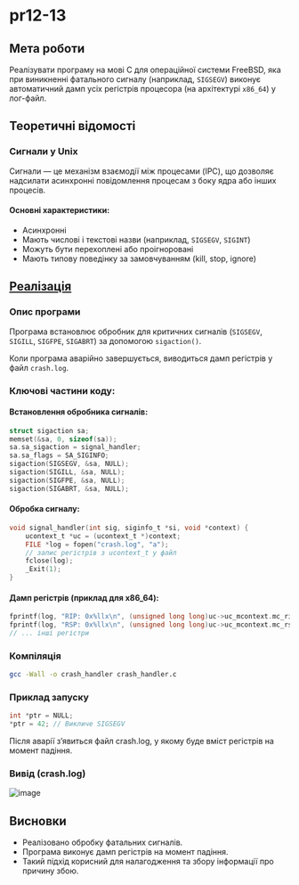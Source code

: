 # pr12-13

## Мета роботи

Реалізувати програму на мові C для операційної системи FreeBSD, яка при виникненні фатального сигналу (наприклад, `SIGSEGV`) виконує автоматичний дамп усіх регістрів процесора (на архітектурі `x86_64`) у лог-файл.

## Теоретичні відомості

### Сигнали у Unix

Сигнали — це механізм взаємодії між процесами (IPC), що дозволяє надсилати асинхронні повідомлення процесам з боку ядра або інших процесів.

#### Основні характеристики:
- Асинхронні
- Мають числові і текстові назви (наприклад, `SIGSEGV`, `SIGINT`)
- Можуть бути перехоплені або проігноровані
- Мають типову поведінку за замовчуванням (kill, stop, ignore)


## [Реалізація](https://github.com/VladHume/pr12-13/blob/main/crash_handler.c)

### Опис програми

Програма встановлює обробник для критичних сигналів (`SIGSEGV`, `SIGILL`, `SIGFPE`, `SIGABRT`) за допомогою `sigaction()`.

Коли програма аварійно завершується, виводиться дамп регістрів у файл `crash.log`.

### Ключові частини коду:

#### Встановлення обробника сигналів:
```c
struct sigaction sa;
memset(&sa, 0, sizeof(sa));
sa.sa_sigaction = signal_handler;
sa.sa_flags = SA_SIGINFO;
sigaction(SIGSEGV, &sa, NULL);
sigaction(SIGILL, &sa, NULL);
sigaction(SIGFPE, &sa, NULL);
sigaction(SIGABRT, &sa, NULL);
```

#### Обробка сигналу:
```c
void signal_handler(int sig, siginfo_t *si, void *context) {
    ucontext_t *uc = (ucontext_t *)context;
    FILE *log = fopen("crash.log", "a");
    // запис регістрів з ucontext_t у файл
    fclose(log);
    _Exit(1);
}
```

#### Дамп регістрів (приклад для x86_64):
```c
fprintf(log, "RIP: 0x%llx\n", (unsigned long long)uc->uc_mcontext.mc_rip);
fprintf(log, "RSP: 0x%llx\n", (unsigned long long)uc->uc_mcontext.mc_rsp);
// ... інші регістри
```

### Компіляція
```sh
gcc -Wall -o crash_handler crash_handler.c
```

### Приклад запуску
```c
int *ptr = NULL;
*ptr = 42; // Викличе SIGSEGV
```
Після аварії зʼявиться файл crash.log, у якому буде вміст регістрів на момент падіння.

### Вивід (crash.log)
![image](https://github.com/user-attachments/assets/c3f1dc42-c04d-497e-bf3f-c4fa8d4c5348)

## Висновки

- Реалізовано обробку фатальних сигналів.
- Програма виконує дамп регістрів на момент падіння.
- Такий підхід корисний для налагодження та збору інформації про причину збою.
